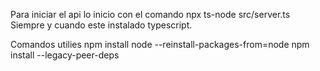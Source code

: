 Para iniciar el api lo inicio con el comando 
npx ts-node src/server.ts
Siempre y cuando este instalado typescript.

Comandos utilies 
npm install node --reinstall-packages-from=node
npm install --legacy-peer-deps
